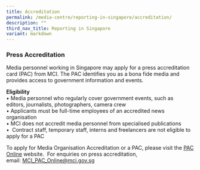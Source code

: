 ```yaml
---
title: Accreditation
permalink: /media-centre/reporting-in-singapore/accreditation/
description: ""
third_nav_title: Reporting in Singapore
variant: markdown
---
```

### Press Accreditation

Media personnel working in Singapore may apply for a press accreditation card (PAC) from MCI. The PAC identifies you as a bona fide media and provides access to government information and events.    
  
**Eligibility**  
• Media personnel who regularly cover government events, such as  
editors, journalists, photographers, camera crew  
• Applicants must be full-time employees of an accredited news  
organisation  
• MCI does not accredit media personnel from specialised publications  
•  Contract staff, temporary staff, interns and freelancers are not eligible to apply for a PAC  
  
To apply for Media Organisation Accreditation or a PAC, please visit the [PAC Online](http://paconline.gov.sg) website. [](http://paconline.gov.sg)
For enquiries on press accreditation, email: [MCI\_PAC\_Online@mci.gov.sg](mailto:MCI_PAC_Online@mci.gov.sg)